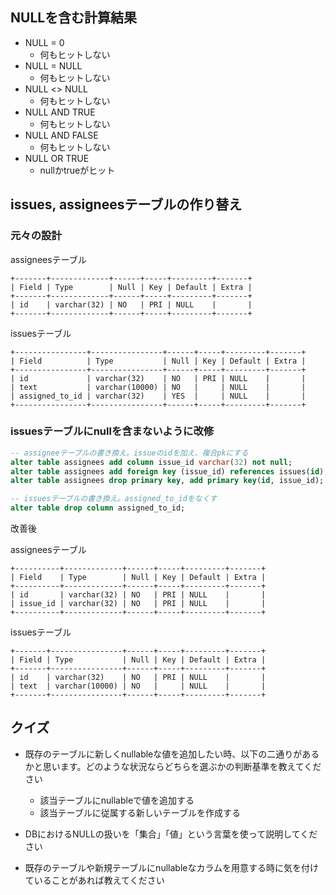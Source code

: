 ## NULLを含む計算結果

- NULL = 0
  - 何もヒットしない
- NULL = NULL
  - 何もヒットしない
- NULL <> NULL
  - 何もヒットしない
- NULL AND TRUE
  - 何もヒットしない
- NULL AND FALSE
  - 何もヒットしない
- NULL OR TRUE
  - nullかtrueがヒット

## issues, assigneesテーブルの作り替え

### 元々の設計

assigneesテーブル
```
+-------+-------------+------+-----+---------+-------+
| Field | Type        | Null | Key | Default | Extra |
+-------+-------------+------+-----+---------+-------+
| id    | varchar(32) | NO   | PRI | NULL    |       |
+-------+-------------+------+-----+---------+-------+
```

issuesテーブル

```
+----------------+----------------+------+-----+---------+-------+
| Field          | Type           | Null | Key | Default | Extra |
+----------------+----------------+------+-----+---------+-------+
| id             | varchar(32)    | NO   | PRI | NULL    |       |
| text           | varchar(10000) | NO   |     | NULL    |       |
| assigned_to_id | varchar(32)    | YES  |     | NULL    |       |
+----------------+----------------+------+-----+---------+-------+
```

### issuesテーブルにnullを含まないように改修

```SQL
-- assigneeテーブルの書き換え。issueのidを加え、複合pkにする
alter table assignees add column issue_id varchar(32) not null;
alter table assignees add foreign key (issue_id) references issues(id);
alter table assignees drop primary key, add primary key(id, issue_id);

-- issuesテーブルの書き換え。assigned_to_idをなくす
alter table drop column assigned_to_id;
```

改善後

assigneesテーブル
```
+----------+-------------+------+-----+---------+-------+
| Field    | Type        | Null | Key | Default | Extra |
+----------+-------------+------+-----+---------+-------+
| id       | varchar(32) | NO   | PRI | NULL    |       |
| issue_id | varchar(32) | NO   | PRI | NULL    |       |
+----------+-------------+------+-----+---------+-------+
```

issuesテーブル

```
+-------+----------------+------+-----+---------+-------+
| Field | Type           | Null | Key | Default | Extra |
+-------+----------------+------+-----+---------+-------+
| id    | varchar(32)    | NO   | PRI | NULL    |       |
| text  | varchar(10000) | NO   |     | NULL    |       |
+-------+----------------+------+-----+---------+-------+
```

## クイズ

- 既存のテーブルに新しくnullableな値を追加したい時、以下の二通りがあるかと思います。どのような状況ならどちらを選ぶかの判断基準を教えてください
  - 該当テーブルにnullableで値を追加する
  - 該当テーブルに従属する新しいテーブルを作成する

- DBにおけるNULLの扱いを「集合」「値」という言葉を使って説明してください

- 既存のテーブルや新規テーブルにnullableなカラムを用意する時に気を付けていることがあれば教えてください
